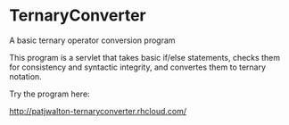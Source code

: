 # TernaryConverter
A basic ternary operator conversion program

This program is a servlet that takes basic if/else statements,
checks them for consistency and syntactic integrity,
and convertes them to ternary notation.

Try the program here:

http://patjwalton-ternaryconverter.rhcloud.com/
